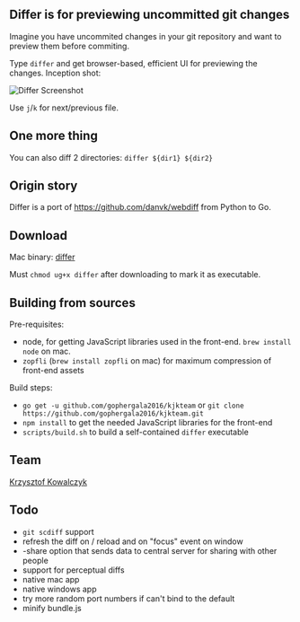## Differ is for previewing uncommitted git changes

Imagine you have uncommited changes in your git repository and want to
preview them before commiting.

Type `differ` and get browser-based, efficient UI for previewing the changes. Inception shot:

![Differ Screenshot](differ.png)

Use `j`/`k` for next/previous file.

## One more thing

You can also diff 2 directories: `differ ${dir1} ${dir2}`

## Origin story

Differ is a port of https://github.com/danvk/webdiff from Python to Go.

## Download

Mac binary: [differ](https://dl.dropboxusercontent.com/u/3064436/differ)

Must `chmod ug+x differ` after downloading to mark it as executable.

## Building from sources

Pre-requisites:
* node, for getting JavaScript libraries used in the front-end. `brew install node` on mac.
* `zopfli` (`brew install zopfli` on mac) for maximum compression of
  front-end assets

Build steps:
* `go get -u github.com/gophergala2016/kjkteam` or `git clone https://github.com/gophergala2016/kjkteam.git`
* `npm install` to get the needed JavaScript libraries for the front-end
* `scripts/build.sh` to build a self-contained `differ` executable

## Team

[Krzysztof Kowalczyk](https://github.com/kjk)

## Todo

* `git scdiff` support
* refresh the diff on / reload and on "focus" event on window
* -share option that sends data to central server for sharing with other people
* support for perceptual diffs
* native mac app
* native windows app
* try more random port numbers if can't bind to the default
* minify bundle.js

